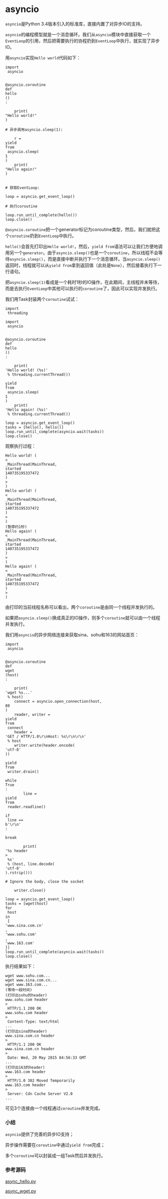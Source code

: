 # asyncio

`asyncio`是Python 3.4版本引入的标准库，直接内置了对异步IO的支持。

`asyncio`的编程模型就是一个消息循环。我们从`asyncio`模块中直接获取一个`EventLoop`的引用，然后把需要执行的协程扔到`EventLoop`中执行，就实现了异步IO。

用`asyncio`实现`Hello world`代码如下：

```
import
 asyncio


@asyncio.coroutine
def
hello
()
:

    print(
"Hello world!"
)
    
# 异步调用asyncio.sleep(1):

    r = 
yield
from
 asyncio.sleep(
1
)
    print(
"Hello again!"
)


# 获取EventLoop:

loop = asyncio.get_event_loop()

# 执行coroutine

loop.run_until_complete(hello())
loop.close()

```

`@asyncio.coroutine`把一个generator标记为coroutine类型，然后，我们就把这个`coroutine`扔到`EventLoop`中执行。

`hello()`会首先打印出`Hello world!`，然后，`yield from`语法可以让我们方便地调用另一个`generator`。由于`asyncio.sleep()`也是一个`coroutine`，所以线程不会等待`asyncio.sleep()`，而是直接中断并执行下一个消息循环。当`asyncio.sleep()`返回时，线程就可以从`yield from`拿到返回值（此处是`None`），然后接着执行下一行语句。

把`asyncio.sleep(1)`看成是一个耗时1秒的IO操作，在此期间，主线程并未等待，而是去执行`EventLoop`中其他可以执行的`coroutine`了，因此可以实现并发执行。

我们用Task封装两个`coroutine`试试：

```
import
 threading

import
 asyncio


@asyncio.coroutine
def
hello
()
:

    print(
'Hello world! (%s)'
 % threading.currentThread())
    
yield
from
 asyncio.sleep(
1
)
    print(
'Hello again! (%s)'
 % threading.currentThread())

loop = asyncio.get_event_loop()
tasks = [hello(), hello()]
loop.run_until_complete(asyncio.wait(tasks))
loop.close()

```

观察执行过程：

```
Hello world! (
<
_MainThread(MainThread,
started
140735195337472
)
>
)
Hello world! (
<
_MainThread(MainThread,
started
140735195337472
)
>
)
(暂停约1秒)
Hello again! (
<
_MainThread(MainThread,
started
140735195337472
)
>
)
Hello again! (
<
_MainThread(MainThread,
started
140735195337472
)
>
)

```

由打印的当前线程名称可以看出，两个`coroutine`是由同一个线程并发执行的。

如果把`asyncio.sleep()`换成真正的IO操作，则多个`coroutine`就可以由一个线程并发执行。

我们用`asyncio`的异步网络连接来获取sina、sohu和163的网站首页：

```
import
 asyncio


@asyncio.coroutine
def
wget
(host)
:

    print(
'wget %s...'
 % host)
    connect = asyncio.open_connection(host, 
80
)
    reader, writer = 
yield
from
 connect
    header = 
'GET / HTTP/1.0\r\nHost: %s\r\n\r\n'
 % host
    writer.write(header.encode(
'utf-8'
))
    
yield
from
 writer.drain()
    
while
True
:
        line = 
yield
from
 reader.readline()
        
if
 line == 
b'\r\n'
:
            
break

        print(
'%s header 
>
 %s'
 % (host, line.decode(
'utf-8'
).rstrip()))
    
# Ignore the body, close the socket

    writer.close()

loop = asyncio.get_event_loop()
tasks = [wget(host) 
for
 host 
in
 [
'www.sina.com.cn'
, 
'www.sohu.com'
, 
'www.163.com'
]]
loop.run_until_complete(asyncio.wait(tasks))
loop.close()

```

执行结果如下：

```
wget www.sohu.com...
wget www.sina.com.cn...
wget www.163.com...
(等待一段时间)
(打印出sohu的header)
www.sohu.com header 
>
 HTTP/1.1 200 OK
www.sohu.com header 
>
 Content-Type: text/html
...
(打印出sina的header)
www.sina.com.cn header 
>
 HTTP/1.1 200 OK
www.sina.com.cn header 
>
 Date: Wed, 20 May 2015 04:56:33 GMT
...
(打印出163的header)
www.163.com header 
>
 HTTP/1.0 302 Moved Temporarily
www.163.com header 
>
 Server: Cdn Cache Server V2.0
...

```

可见3个连接由一个线程通过`coroutine`并发完成。

### 小结

`asyncio`提供了完善的异步IO支持；

异步操作需要在`coroutine`中通过`yield from`完成；

多个`coroutine`可以封装成一组Task然后并发执行。

### 参考源码

[async\_hello.py](https://github.com/michaelliao/learn-python3/blob/master/samples/async/async_hello.py)

[async\_wget.py](https://github.com/michaelliao/learn-python3/blob/master/samples/async/async_wget.py)

